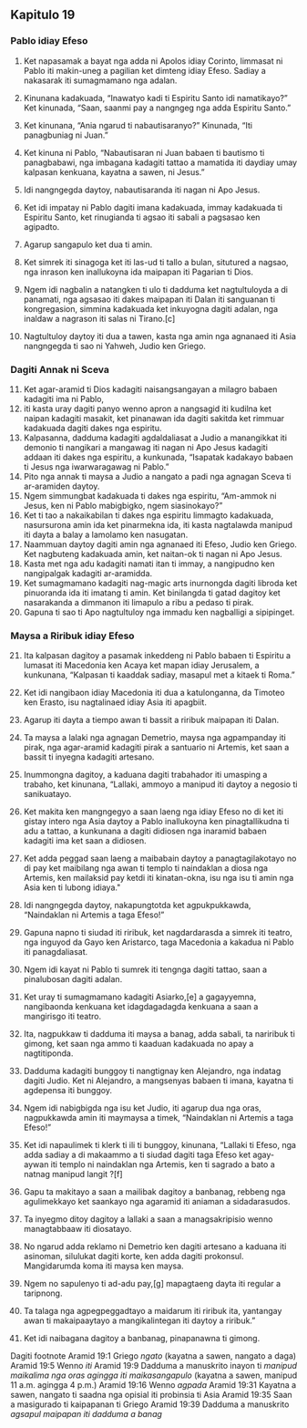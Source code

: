 Kapitulo 19
-----------

### Pablo idiay Efeso

1. Ket napasamak a bayat nga adda ni Apolos idiay Corinto, limmasat ni Pablo iti makin-uneg a pagilian ket dimteng idiay Efeso. Sadiay a nakasarak iti sumagmamano nga adalan.
2. Kinunana kadakuada, “Inawatyo kadi ti Espiritu Santo idi namatikayo?” Ket kinunada, “Saan, saanmi pay a nangngeg nga adda Espiritu Santo.”
3. Ket kinunana, “Ania ngarud ti nabautisaranyo?” Kinunada, “Iti panagbuniag ni Juan.”
4. Ket kinuna ni Pablo, “Nabautisaran ni Juan babaen ti bautismo ti panagbabawi, nga imbagana kadagiti tattao a mamatida iti daydiay umay kalpasan kenkuana, kayatna a sawen, ni Jesus.”
5. Idi nangngegda daytoy, nabautisaranda iti nagan ni Apo Jesus.
6. Ket idi impatay ni Pablo dagiti imana kadakuada, immay kadakuada ti Espiritu Santo, ket rinugianda ti agsao iti sabali a pagsasao ken agipadto.
7. Agarup sangapulo ket dua ti amin.

8. Ket simrek iti sinagoga ket iti las-ud ti tallo a bulan, situtured a nagsao, nga inrason ken inallukoyna ida maipapan iti Pagarian ti Dios.
9. Ngem idi nagbalin a natangken ti ulo ti dadduma ket nagtultuloyda a di panamati, nga agsasao iti dakes maipapan iti Dalan iti sanguanan ti kongregasion, simmina kadakuada ket inkuyogna dagiti adalan, nga inaldaw a nagrason iti salas ni Tirano.[c]
10. Nagtultuloy daytoy iti dua a tawen, kasta nga amin nga agnanaed iti Asia nangngegda ti sao ni Yahweh, Judio ken Griego.

### Dagiti Annak ni Sceva

11. Ket agar-aramid ti Dios kadagiti naisangsangayan a milagro babaen kadagiti ima ni Pablo,
12. iti kasta uray dagiti panyo wenno apron a nangsagid iti kudilna ket naipan kadagiti masakit, ket pinanawan ida dagiti sakitda ket rimmuar kadakuada dagiti dakes nga espiritu.
13. Kalpasanna, dadduma kadagiti agdaldaliasat a Judio a manangikkat iti demonio ti nangikari a mangawag iti nagan ni Apo Jesus kadagiti addaan iti dakes nga espiritu, a kunkunada, “Isapatak kadakayo babaen ti Jesus nga iwarwaragawag ni Pablo.”
14. Pito nga annak ti maysa a Judio a nangato a padi nga agnagan Sceva ti ar-aramiden daytoy.
15. Ngem simmungbat kadakuada ti dakes nga espiritu, “Am-ammok ni Jesus, ken ni Pablo mabigbigko, ngem siasinokayo?”
16. Ket ti tao a nakaikabilan ti dakes nga espiritu limmagto kadakuada, nasursurona amin ida ket pinarmekna ida, iti kasta nagtalawda manipud iti dayta a balay a lamolamo ken nasugatan.
17. Naammuan daytoy dagiti amin nga agnanaed iti Efeso, Judio ken Griego. Ket nagbuteng kadakuada amin, ket naitan-ok ti nagan ni Apo Jesus.
18. Kasta met nga adu kadagiti namati itan ti immay, a nangipudno ken nangipalgak kadagiti ar-aramidda.
19. Ket sumagmamano kadagiti nag-magic arts inurnongda dagiti libroda ket pinuoranda ida iti imatang ti amin. Ket binilangda ti gatad dagitoy ket nasarakanda a dimmanon iti limapulo a ribu a pedaso ti pirak.
20. Gapuna ti sao ti Apo nagtultuloy nga immadu ken nagballigi a sipipinget.

### Maysa a Riribuk idiay Efeso

21. Ita kalpasan dagitoy a pasamak inkeddeng ni Pablo babaen ti Espiritu a lumasat iti Macedonia ken Acaya ket mapan idiay Jerusalem, a kunkunana, “Kalpasan ti kaaddak sadiay, masapul met a kitaek ti Roma.”
22. Ket idi nangibaon idiay Macedonia iti dua a katulonganna, da Timoteo ken Erasto, isu nagtalinaed idiay Asia iti apagbiit.

23. Agarup iti dayta a tiempo awan ti bassit a riribuk maipapan iti Dalan.
24. Ta maysa a lalaki nga agnagan Demetrio, maysa nga agpampanday iti pirak, nga agar-aramid kadagiti pirak a santuario ni Artemis, ket saan a bassit ti inyegna kadagiti artesano.
25. Inummongna dagitoy, a kaduana dagiti trabahador iti umasping a trabaho, ket kinunana, “Lallaki, ammoyo a manipud iti daytoy a negosio ti sanikuatayo.
26. Ket makita ken mangngegyo a saan laeng nga idiay Efeso no di ket iti gistay intero nga Asia daytoy a Pablo inallukoyna ken pinagtallikudna ti adu a tattao, a kunkunana a dagiti didiosen nga inaramid babaen kadagiti ima ket saan a didiosen.
27. Ket adda peggad saan laeng a maibabain daytoy a panagtagilakotayo no di pay ket maibilang nga awan ti templo ti naindaklan a diosa nga Artemis, ken mailaksid pay ketdi iti kinatan-okna, isu nga isu ti amin nga Asia ken ti lubong idiaya."

28. Idi nangngegda daytoy, nakapungtotda ket agpukpukkawda, “Naindaklan ni Artemis a taga Efeso!”
29. Gapuna napno ti siudad iti riribuk, ket nagdardarasda a simrek iti teatro, nga inguyod da Gayo ken Aristarco, taga Macedonia a kakadua ni Pablo iti panagdaliasat.
30. Ngem idi kayat ni Pablo ti sumrek iti tengnga dagiti tattao, saan a pinalubosan dagiti adalan.
31. Ket uray ti sumagmamano kadagiti Asiarko,[e] a gagayyemna, nangibaonda kenkuana ket idagdagadagda kenkuana a saan a mangirisgo iti teatro.
32. Ita, nagpukkaw ti dadduma iti maysa a banag, adda sabali, ta nariribuk ti gimong, ket saan nga ammo ti kaaduan kadakuada no apay a nagtitiponda.
33. Dadduma kadagiti bunggoy ti nangtignay ken Alejandro, nga indatag dagiti Judio. Ket ni Alejandro, a mangsenyas babaen ti imana, kayatna ti agdepensa iti bunggoy.
34. Ngem idi nabigbigda nga isu ket Judio, iti agarup dua nga oras, nagpukkawda amin iti maymaysa a timek, “Naindaklan ni Artemis a taga Efeso!”

35. Ket idi napaulimek ti klerk ti ili ti bunggoy, kinunana, “Lallaki ti Efeso, nga adda sadiay a di makaammo a ti siudad dagiti taga Efeso ket agay-aywan iti templo ni naindaklan nga Artemis, ken ti sagrado a bato a natnag manipud langit ?[f]
36. Gapu ta makitayo a saan a mailibak dagitoy a banbanag, rebbeng nga agulimekkayo ket saankayo nga agaramid iti aniaman a sidadarasudos.
37. Ta inyegmo ditoy dagitoy a lallaki a saan a managsakripisio wenno managtabbaaw iti diosatayo.
38. No ngarud adda reklamo ni Demetrio ken dagiti artesano a kaduana iti asinoman, silulukat dagiti korte, ken adda dagiti prokonsul. Mangidarumda koma iti maysa ken maysa.
39. Ngem no sapulenyo ti ad-adu pay,[g] mapagtaeng dayta iti regular a taripnong.
40. Ta talaga nga agpegpeggadtayo a maidarum iti riribuk ita, yantangay awan ti makaipaaytayo a mangikalintegan iti daytoy a riribuk.”
41. Ket idi naibagana dagitoy a banbanag, pinapanawna ti gimong.

Dagiti footnote
Aramid 19:1 Griego *ngato* (kayatna a sawen, nangato a daga)
Aramid 19:5 Wenno *iti*
Aramid 19:9 Dadduma a manuskrito inayon ti *manipud maikalima nga oras agingga iti maikasangapulo* (kayatna a sawen, manipud 11 a.m. agingga 4 p.m.)
Aramid 19:16 Wenno *agpada*
Aramid 19:31 Kayatna a sawen, nangato ti saadna nga opisial iti probinsia ti Asia
Aramid 19:35 Saan a masigurado ti kaipapanan ti Griego
Aramid 19:39 Dadduma a manuskrito *agsapul maipapan iti dadduma a banag*